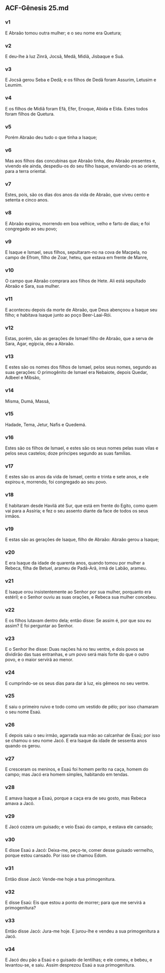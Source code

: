 ## ACF-Gênesis 25.md
### v1
 E Abraão tomou outra mulher; e o seu nome era Quetura;
### v2
 E deu-lhe à luz Zinrã, Jocsã, Medã, Midiã, Jisbaque e Suá.
### v3
 E Jocsã gerou Seba e Dedã; e os filhos de Dedã foram Assurim, Letusim e Leumim.
### v4
 E os filhos de Midiã foram Efá, Efer, Enoque, Abida e Elda. Estes todos foram filhos de Quetura.
### v5
 Porém Abraão deu tudo o que tinha a Isaque;
### v6
 Mas aos filhos das concubinas que Abraão tinha, deu Abraão presentes e, vivendo ele ainda, despediu-os do seu filho Isaque, enviando-os ao oriente, para a terra oriental.
### v7
 Estes, pois, são os dias dos anos da vida de Abraão, que viveu cento e setenta e cinco anos.
### v8
 E Abraão expirou, morrendo em boa velhice, velho e farto de dias; e foi congregado ao seu povo;
### v9
 E Isaque e Ismael, seus filhos, sepultaram-no na cova de Macpela, no campo de Efrom, filho de Zoar, heteu, que estava em frente de Manre,
### v10
 O campo que Abraão comprara aos filhos de Hete. Ali está sepultado Abraão e Sara, sua mulher.
### v11
 E aconteceu depois da morte de Abraão, que Deus abençoou a Isaque seu filho; e habitava Isaque junto ao poço Beer-Laai-Rói.
### v12
 Estas, porém, são as gerações de Ismael filho de Abraão, que a serva de Sara, Agar, egípcia, deu a Abraão.
### v13
 E estes são os nomes dos filhos de Ismael, pelos seus nomes, segundo as suas gerações: O primogênito de Ismael era Nebaiote, depois Quedar, Adbeel e Mibsão,
### v14
 Misma, Dumá, Massá,
### v15
 Hadade, Tema, Jetur, Nafis e Quedemá.
### v16
 Estes são os filhos de Ismael, e estes são os seus nomes pelas suas vilas e pelos seus castelos; doze príncipes segundo as suas famílias.
### v17
 E estes são os anos da vida de Ismael, cento e trinta e sete anos, e ele expirou e, morrendo, foi congregado ao seu povo.
### v18
 E habitaram desde Havilá até Sur, que está em frente do Egito, como quem vai para a Assíria; e fez o seu assento diante da face de todos os seus irmãos.
### v19
 E estas são as gerações de Isaque, filho de Abraão: Abraão gerou a Isaque;
### v20
 E era Isaque da idade de quarenta anos, quando tomou por mulher a Rebeca, filha de Betuel, arameu de Padã-Arã, irmã de Labão, arameu.
### v21
 E Isaque orou insistentemente ao Senhor por sua mulher, porquanto era estéril; e o Senhor ouviu as suas orações, e Rebeca sua mulher concebeu.
### v22
 E os filhos lutavam dentro dela; então disse: Se assim é, por que sou eu assim? E foi perguntar ao Senhor.
### v23
 E o Senhor lhe disse: Duas nações há no teu ventre, e dois povos se dividirão das tuas entranhas, e um povo será mais forte do que o outro povo, e o maior servirá ao menor.
### v24
 E cumprindo-se os seus dias para dar à luz, eis gêmeos no seu ventre.
### v25
 E saiu o primeiro ruivo e todo como um vestido de pêlo; por isso chamaram o seu nome Esaú.
### v26
 E depois saiu o seu irmão, agarrada sua mão ao calcanhar de Esaú; por isso se chamou o seu nome Jacó. E era Isaque da idade de sessenta anos quando os gerou.
### v27
 E cresceram os meninos, e Esaú foi homem perito na caça, homem do campo; mas Jacó era homem simples, habitando em tendas.
### v28
 E amava Isaque a Esaú, porque a caça era de seu gosto, mas Rebeca amava a Jacó.
### v29
 E Jacó cozera um guisado; e veio Esaú do campo, e estava ele cansado;
### v30
 E disse Esaú a Jacó: Deixa-me, peço-te, comer desse guisado vermelho, porque estou cansado. Por isso se chamou Edom.
### v31
 Então disse Jacó: Vende-me hoje a tua primogenitura.
### v32
 E disse Esaú: Eis que estou a ponto de morrer; para que me servirá a primogenitura?
### v33
 Então disse Jacó: Jura-me hoje. E jurou-lhe e vendeu a sua primogenitura a Jacó.
### v34
 E Jacó deu pão a Esaú e o guisado de lentilhas; e ele comeu, e bebeu, e levantou-se, e saiu. Assim desprezou Esaú a sua primogenitura.
